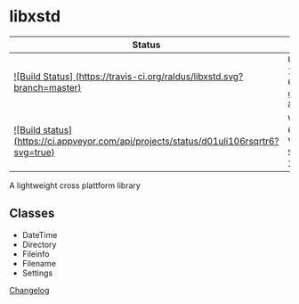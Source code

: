# libxstd
|Status|System|
|------|------|
|[![Build Status] (https://travis-ci.org/raldus/libxstd.svg?branch=master)](https://travis-ci.org/raldus/libxstd)|Ubuntu 14.04 64bit g++-4.8 & clang|
|[![Build status] (https://ci.appveyor.com/api/projects/status/d01uli106rsqrtr6?svg=true)](https://ci.appveyor.com/project/raldus/libxstd)|Windows 64bit Visual Studio 2013|

A lightweight cross plattform library


## Classes
* DateTime
* Directory
* Fileinfo
* Filename
* Settings

[Changelog](https://github.com/raldus/libxstd/blob/master/CHANGELOG.md)
